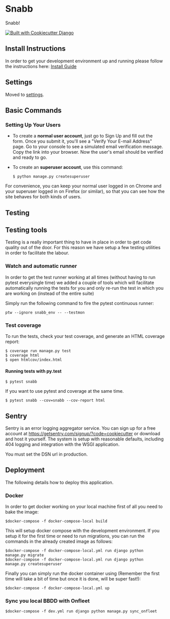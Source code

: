 Snabb
====

Snabb!

[![Built with Cookiecutter Django](https://img.shields.io/badge/built%20with-Cookiecutter%20Django-ff69b4.svg)](https://github.com/pydanny/cookiecutter-django/)

Install Instructions
--------
In order to get your development environment up and running please follow the instructions here: [Install Guide](docs/install.md)


Settings
--------

Moved to
[settings](http://cookiecutter-django.readthedocs.io/en/latest/settings.html).

Basic Commands
--------------

### Setting Up Your Users

-   To create a **normal user account**, just go to Sign Up and fill out
    the form. Once you submit it, you'll see a "Verify Your E-mail
    Address" page. Go to your console to see a simulated email
    verification message. Copy the link into your browser. Now the
    user's email should be verified and ready to go.
-   To create an **superuser account**, use this command:

        $ python manage.py createsuperuser

For convenience, you can keep your normal user logged in on Chrome and
your superuser logged in on Firefox (or similar), so that you can see
how the site behaves for both kinds of users.

## Testing

## Testing tools

Testing is a really important thing to have in place in order to get code quality out of the door. For this reason we have
setup a few testing utilities in order to facilitate the labour.

### Watch and automatic runner

In order to get the test runner working at all times (without having to run pytest everysingle time) we added a couple of
tools which will facilitate automatically running the tests for you and only re-run the test in which you are working on
(instead of the entire suite)

Simply run the following command to fire the pytest continuous runner:
```
ptw --ignore snabb_env -- --testmon
```

### Test coverage

To run the tests, check your test coverage, and generate an HTML
coverage report:

    $ coverage run manage.py test
    $ coverage html
    $ open htmlcov/index.html

#### Running tests with py.test

    $ pytest snabb

If you want to use pytest and coverage at the same time.

    $ pytest snabb --cov=snabb --cov-report html

## Sentry

Sentry is an error logging aggregator service. You can sign up for a
free account at <https://getsentry.com/signup/?code=cookiecutter> or
download and host it yourself. The system is setup with reasonable
defaults, including 404 logging and integration with the WSGI
application.

You must set the DSN url in production.

Deployment
----------

The following details how to deploy this application.

### Docker

In order to get docker working on your local machine first of all you need to bake the image:

    $docker-compose -f docker-compose-local build

This will setup docker compose with the development environment. If you setup it for the first time or need to run
migrations, you can run the commands in the already created image as follows:

    $docker-compose -f docker-compose-local.yml run django python manage.py migrate
    $docker-compose -f docker-compose-local.yml run django python manage.py createsuperuser

Finally you can simply run the docker container using (Remember the first time will take a bit of time but once it is
done, will be super fast!):    

    $docker-compose -f docker-compose-local.yml up

### Sync you local BBDD with Onfleet

    $docker-compose -f dev.yml run django python manage.py sync_onfleet
